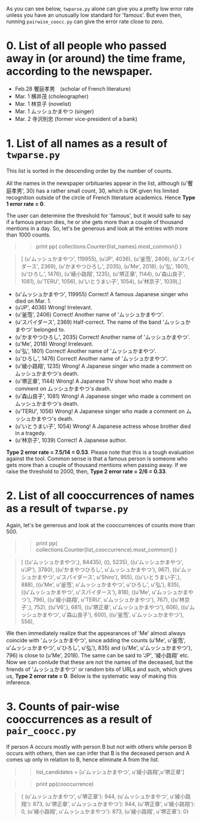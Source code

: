 As you can see below, `twparse.py` alone can give you a pretty low error rate unless you have an unusually low standard for 'famous'. But even then, running `pairwise_coocc.py` can give the error rate close to zero.

# 0. List of all people who passed away in (or around) the time frame, according to the newspaper.
- Feb.28 饗庭孝男　(scholar of French literature)
- Mar. 1 横井茂   (choleographer)
- Mar. 1 林京子    (novelist)
- Mar. 1 ムッシュかまやつ (singer)
- Mar. 2 寺沢則忠 (former vice-president of a bank)


# 1. List of all names as a result of `twparse.py`

This list is sorted in the descending order by the number of counts.

All the names in the newspaper orbituaries appear in the list, although (u'饗庭孝男', 30) has a rather small count, 30, which is OK given his limited recognition outside of the circle of French literature academics.
Hence **Type 1 error rate = 0**.


The user can determine the threshold for 'famous', but it would safe to say if a famous person dies, he or she gets more than a couple of thousand mentions in a day. So, let's be generous and look at the entries with more than 1000 counts. 


> > print pp(  collections.Counter(list_names).most_common()  ) 


>[   (u'ムッシュかまやつ', 119955),
    (u'JP', 4036),
    (u'釜萢', 2406),
    (u'スパイダース', 2369),
    (u'かまやつひろし', 2035),
    (u'Me', 2018),
    (u'弘', 1801),
    (u'ひろし', 1476),
    (u'綾小路翔', 1235),
    (u'堺正章', 1144),
    (u'森山良子', 1081),
    (u'TERU', 1056),
    (u'いとうまい子', 1054),
    (u'林京子', 1039),]
    
- (u'ムッシュかまやつ', 119955) Correct! A famous Japanese singer who died on Mar. 1.
- (u'JP', 4036) Wrong! Irrelevant.
- (u'釜萢', 2406) Correct! Another name of 'ムッシュかまやつ'.
- (u'スパイダース', 2369) Half-correct. The name of the band 'ムッシュかまやつ' belonged to.
- (u'かまやつひろし', 2035) Correct! Another name of 'ムッシュかまやつ'.
- (u'Me', 2018) Wrong! Irrelevant.
- (u'弘', 1801) Correct! Another name of 'ムッシュかまやつ'.
- (u'ひろし', 1476) Correct! Another name of 'ムッシュかまやつ'.
- (u'綾小路翔', 1235) Wrong! A Japanese singer who made a comment on ムッシュかまやつ's death.
- (u'堺正章', 1144) Wrong! A Japanese TV show host who made a comment on ムッシュかまやつ's death.
- (u'森山良子', 1081) Wrong! A Japanese singer who made a comment on ムッシュかまやつ's death.
- (u'TERU', 1056) Wrong! A Japanese singer who made a comment on ムッシュかまやつ's death.
- (u'いとうまい子', 1054) Wrong! A Japanese actress whose brother died in a tragedy.
- (u'林京子', 1039) Correct! A Japanese author.

**Type 2 error rate = 7.5/14 = 0.53**.
Please note that this is a tough evaluation against the tool. 
Common sense is that a famous person is someone who gets more than a couple of thousand mentions when passing away. 
If we raise the threshold to 2000, then,
**Type 2 error rate = 2/6 = 0.33**.

# 2. List of all cooccurrences of names as a result of `twparse.py` #
Again, let's be generous and look at the cooccurrences of counts more than 500.

> > print pp(  collections.Counter(list_cooccurrence).most_common()  ) 


> [   ((u'ムッシュかまやつ',), 84435),
    ((), 5235),
    ((u'ムッシュかまやつ', u'JP'), 3780),
    ((u'かまやつひろし', u'ムッシュかまやつ'), 967),
    ((u'ムッシュかまやつ', u'スパイダース', u'Shiro'), 955),
    ((u'いとうまい子',), 888),
    ((u'Me', u'釜萢', u'ムッシュかまやつ', u'ひろし', u'弘'), 835),
    ((u'ムッシュかまやつ', u'スパイダース'), 818),
    ((u'Me', u'ムッシュかまやつ'), 796),
    ((u'綾小路翔', u'TERU', u'ムッシュかまやつ'), 767),
    ((u'林京子',), 752),
    ((u'V6',), 681),
    ((u'堺正章', u'ムッシュかまやつ'), 606),
    ((u'ムッシュかまやつ', u'森山良子'), 600),
    ((u'釜萢', u'ムッシュかまやつ'), 556),
   
We then immediately realize that the appearances of 'Me' almost always coincide with 'ムッシュかまやつ', since adding the counts 
(u'Me', u'釜萢', u'ムッシュかまやつ', u'ひろし', u'弘'), 835) and (u'Me', u'ムッシュかまやつ'), 796) is close to (u'Me', 2018).
The same can be said to 'JP', '綾小路翔' etc. Now we can conlude that these are not the names of the deceased, but the friends of 'ムッシュかまやつ' or random bits of URLs and such, which gives us,
**Type 2 error rate = 0**.
Below is the systematic way of making this inference.


# 3. Counts of pair-wise cooccurrences as a result of `pair_coocc.py` #
If person A occurs mostly with person B but not with others while person B occurs with others,
then we can infer that B is the deceased person and A comes up only in relation to B, hence eliminate A from the list.

> > list_candidates = [u'ムッシュかまやつ', u'綾小路翔',u'堺正章']

> > print pp(cooccurrence)

> {   (u'ムッシュかまやつ', u'堺正章'): 944,
    (u'ムッシュかまやつ', u'綾小路翔'): 873,
    (u'堺正章', u'ムッシュかまやつ'): 944,
    (u'堺正章', u'綾小路翔'): 0,
    (u'綾小路翔', u'ムッシュかまやつ'): 873,
    (u'綾小路翔', u'堺正章'): 0}





